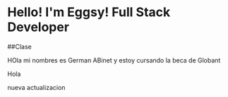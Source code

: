 # Hello! I'm Eggsy! Full Stack Developer

##Clase


HOla mi nombres es German ABinet y estoy cursando la beca de Globant



Hola

nueva actualizacion
